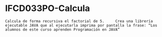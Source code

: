 # IFCD033PO-Calcula
    Calcula de forma recursiva el factorial de 5.     Crea una librería ejecutable JAVA que al ejecutarla imprima por pantalla la frase: “Los alumnos de este curso aprenden Programación en JAVA”
